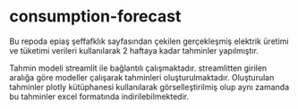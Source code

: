 # consumption-forecast
Bu repoda epiaş şeffafklık sayfasından çekilen gerçekleşmiş elektrik üretimi ve tüketimi verileri kullanılarak 
2 haftaya kadar tahminler yapılmıştır.

Tahmin modeli streamlit ile bağlantılı çalışmaktadır.
streamlitten girilen aralığa göre modeller çalışarak tahminleri oluşturulmaktadır.
Oluşturulan tahminler plotly kütüphanesi kullanılarak görselleştirilmiş olup aynı zamanda
bu tahminler excel formatında indirilebilmektedir.
